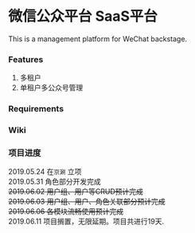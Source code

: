 # 微信公众平台 SaaS平台

This is a management platform for WeChat backstage.

### Features
1. 多租户
2. 单租户多公众号管理

### Requirements

### Wiki

### 项目进度

2019.05.24 在`京涮` 立项  
2019.05.31 角色部分开发完成  
~~2019.06.02 用户组、用户等CRUD预计完成~~  
~~2019.06.03 用户组、用户、角色关联部分预计完成~~  
~~2019.06.06 各模块流畅使用预计完成~~  
2019.06.11 项目搁置，无限延期。项目共进行19天.